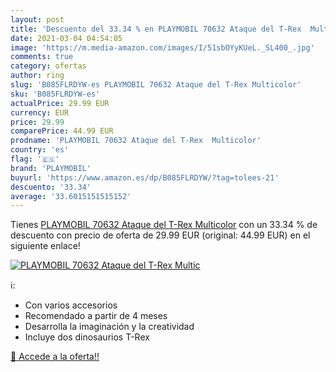 ```yaml
---
layout: post
title: 'Descuento del 33.34 % en PLAYMOBIL 70632 Ataque del T-Rex  Multic'
date: 2021-03-04 04:54:05
image: 'https://m.media-amazon.com/images/I/51sbOYyKUeL._SL400_.jpg'
comments: true
category: ofertas
author: ring
slug: 'B085FLRDYW-es PLAYMOBIL 70632 Ataque del T-Rex Multicolor'
sku: 'B085FLRDYW-es'
actualPrice: 29.99 EUR
currency: EUR
price: 29.99
comparePrice: 44.99 EUR
prodname: 'PLAYMOBIL 70632 Ataque del T-Rex  Multicolor'
country: 'es'
flag: '🇪🇸'
brand: 'PLAYMOBIL'
buyurl: 'https://www.amazon.es/dp/B085FLRDYW/?tag=tolees-21'
descuento: '33.34'
average: '33.6015151515152'
---
```


Tienes [PLAYMOBIL 70632 Ataque del T-Rex  Multicolor](https://www.amazon.es/dp/B085FLRDYW/?tag=tolees-21) con un 33.34 % de descuento con precio de oferta de 29.99 EUR (original: 44.99 EUR) en el siguiente enlace!

[![PLAYMOBIL 70632 Ataque del T-Rex  Multic](https://m.media-amazon.com/images/I/51sbOYyKUeL._SL400_.jpg)](https://www.amazon.es/dp/B085FLRDYW/?tag=tolees-21)

ℹ️:

- Con varios accesorios
- Recomendado a partir de 4 meses
- Desarrolla la imaginación y la creatividad
- Incluye dos dinosaurios T-Rex

[🛒 Accede a la oferta!!](https://www.amazon.es/dp/B085FLRDYW/?tag=tolees-21)

